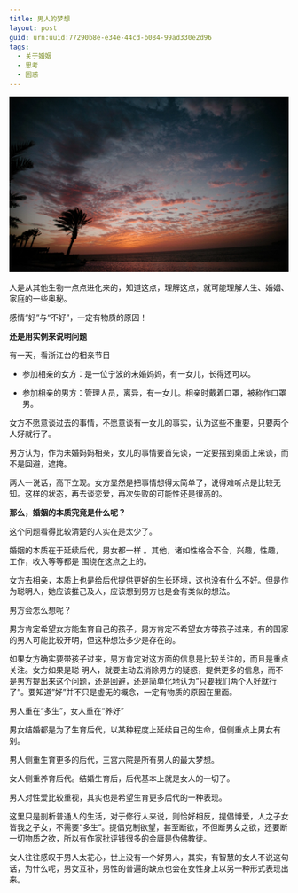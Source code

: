 ```yaml
---
title: 男人的梦想
layout: post
guid: urn:uuid:77290b8e-e34e-44cd-b084-99ad330e2d96
tags:
  - 关于婚姻
  - 思考
  - 困惑
---
```



[![](/media/files/2012/01/24/dream.png)](http://7vikpt.com1.z0.glb.clouddn.com/dream.png)

人是从其他生物一点点进化来的，知道这点，理解这点，就可能理解人生、婚姻、家庭的一些奥秘。

感情“好”与“不好”，一定有物质的原因！

**还是用实例来说明问题**

有一天，看浙江台的相亲节目

*  参加相亲的女方：是一位宁波的未婚妈妈，有一女儿，长得还可以。

*  参加相亲的男方：管理人员，离异，有一女儿。相亲时戴着口罩，被称作口罩男。

女方不愿意谈过去的事情，不愿意谈有一女儿的事实，认为这些不重要，只要两个人好就行了。

男方认为，作为未婚妈妈相亲，女儿的事情要首先谈，一定要摆到桌面上来谈，而不是回避，遮掩。

两人一说话，高下立现。女方显然是把事情想得太简单了，说得难听点是比较无知。这样的状态，再去谈恋爱，再次失败的可能性还是很高的。

**那么，婚姻的本质究竟是什么呢？**

这个问题看得比较清楚的人实在是太少了。

婚姻的本质在于延续后代，男女都一样 。其他，诸如性格合不合，兴趣，性趣，工作，收入等等都是 围绕在这点之上的。

女方去相亲，本质上也是给后代提供更好的生长环境，这也没有什么不好。但是作为聪明人，她应该推己及人，应该想到男方也是会有类似的想法。

男方会怎么想呢？

男方肯定希望女方能生育自己的孩子，男方肯定不希望女方带孩子过来，有的国家的男人可能比较开明，但这种想法多少是存在的。

如果女方确实要带孩子过来，男方肯定对这方面的信息是比较关注的，而且是重点关注。女方如果是聪 明人，就要主动去消除男方的疑惑，提供更多的信息，而不是男方提出来这个问题，还是回避，还是简单化地认为“只要我们两个人好就行了”。要知道”好”并不只是虚无的概念，一定有物质的原因在里面。

男人重在“多生”，女人重在“养好”

男女结婚都是为了生育后代，以某种程度上延续自己的生命，但侧重点上男女有别。

男人侧重生育更多的后代，三宫六院是所有男人的最大梦想。

女人侧重养育后代。结婚生育后，后代基本上就是女人的一切了。

男人对性爱比较重视，其实也是希望生育更多后代的一种表现。

这里只是剖析普通人的生活，对于修行人来说，则恰好相反，提倡博爱，人之子女皆我之子女，不需要“多生”。提倡克制欲望，甚至断欲，不但断男女之欲，还要断一切物质之欲，所以有作家批评钱很多的金庸是伪佛教徒。

女人往往感叹于男人太花心，世上没有一个好男人，其实，有智慧的女人不说这句话，为什么呢，男女互补，男性的普遍的缺点也会在女性身上以另一种形式表现出来。